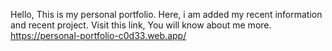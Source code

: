 Hello,
This is my personal portfolio. Here, i am added my recent information and recent project.
Visit this link, You will know about me more.
https://personal-portfolio-c0d33.web.app/